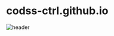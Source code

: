 # codss-ctrl.github.io
![header](https://capsule-render.vercel.app/api?type=soft&color=auto&height=300&section=header&text=thecodss%20&fontSize=90)
